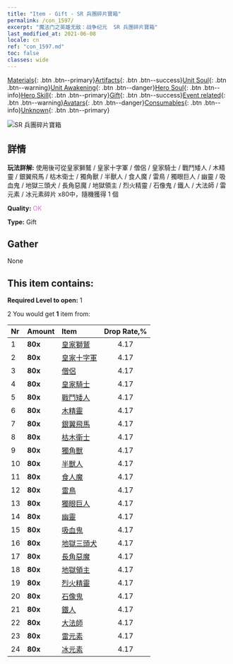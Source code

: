 ```yaml
---
title: "Item - Gift - SR 兵團碎片寶箱"
permalink: /con_1597/
excerpt: "魔法门之英雄无敌：战争纪元  SR 兵團碎片寶箱"
last_modified_at: 2021-06-08
locale: cn
ref: "con_1597.md"
toc: false
classes: wide
---
```

 [Materials](/ItemsCN/){: .btn .btn--primary}[Artifacts](/ItemsCN/Artifacts/){: .btn .btn--success}[Unit Soul](/ItemsCN/UnitSoul/){: .btn .btn--warning}[Unit Awakening](/ItemsCN/UnitAwakening/){: .btn .btn--danger}[Hero Soul](/ItemsCN/HeroSoul/){: .btn .btn--info}[Hero Skill](/ItemsCN/HeroSkill/){: .btn .btn--primary}[Gift](/ItemsCN/Gift/){: .btn .btn--success}[Event related](/ItemsCN/Events/){: .btn .btn--warning}[Avatars](/ItemsCN/Avatars/){: .btn .btn--danger}[Consumables](/ItemsCN/Consumables/){: .btn .btn--info}[Unknown](/ItemsCN/Unknown/){: .btn .btn--primary}

 ![SR 兵團碎片寶箱](/images/t/i_907209.png)

## 詳情
 **玩法詳解:** 使用後可從皇家獅鷲 / 皇家十字軍 / 僧侶 / 皇家騎士 / 戰鬥矮人 / 木精靈 / 銀翼飛馬 / 枯木衛士 / 獨角獸 / 半獸人 / 食人魔 / 雷鳥 / 獨眼巨人 / 幽靈 / 吸血鬼 / 地獄三頭犬 / 長角惡魔 / 地獄領主 / 烈火精靈 / 石像鬼 / 鐵人 / 大法師 / 雷元素 / 冰元素碎片 x80中，隨機獲得 1 個

 **Quality:** <span style="color: #DA70D6">OK</span>

 **Type:** Gift

## Gather

  None

## This item contains:

 **Required Level to open:** 1

 2 You would get **1** item  from:

  | Nr | Amount |     Item    | Drop Rate,% |
  |:---|:-------|:------------|:---------:|
  | 1 |  **80x** | [皇家獅鷲](/cn/Items/unt_192/) | 4.17 | 
  | 2 |  **80x** | [皇家十字軍](/cn/Items/unt_193/) | 4.17 | 
  | 3 |  **80x** | [僧侶](/cn/Items/unt_194/) | 4.17 | 
  | 4 |  **80x** | [皇家騎士](/cn/Items/unt_195/) | 4.17 | 
  | 5 |  **80x** | [戰鬥矮人](/cn/Items/unt_200/) | 4.17 | 
  | 6 |  **80x** | [木精靈](/cn/Items/unt_201/) | 4.17 | 
  | 7 |  **80x** | [銀翼飛馬](/cn/Items/unt_202/) | 4.17 | 
  | 8 |  **80x** | [枯木衛士](/cn/Items/unt_203/) | 4.17 | 
  | 9 |  **80x** | [獨角獸](/cn/Items/unt_204/) | 4.17 | 
  | 10 |  **80x** | [半獸人](/cn/Items/unt_219/) | 4.17 | 
  | 11 |  **80x** | [食人魔](/cn/Items/unt_220/) | 4.17 | 
  | 12 |  **80x** | [雷鳥](/cn/Items/unt_221/) | 4.17 | 
  | 13 |  **80x** | [獨眼巨人](/cn/Items/unt_222/) | 4.17 | 
  | 14 |  **80x** | [幽靈](/cn/Items/unt_210/) | 4.17 | 
  | 15 |  **80x** | [吸血鬼](/cn/Items/unt_211/) | 4.17 | 
  | 16 |  **80x** | [地獄三頭犬](/cn/Items/unt_228/) | 4.17 | 
  | 17 |  **80x** | [長角惡魔](/cn/Items/unt_229/) | 4.17 | 
  | 18 |  **80x** | [地獄領主](/cn/Items/unt_230/) | 4.17 | 
  | 19 |  **80x** | [烈火精靈](/cn/Items/unt_231/) | 4.17 | 
  | 20 |  **80x** | [石像鬼](/cn/Items/unt_236/) | 4.17 | 
  | 21 |  **80x** | [鐵人](/cn/Items/unt_237/) | 4.17 | 
  | 22 |  **80x** | [大法師](/cn/Items/unt_238/) | 4.17 | 
  | 23 |  **80x** | [雷元素](/cn/Items/unt_263/) | 4.17 | 
  | 24 |  **80x** | [冰元素](/cn/Items/unt_264/) | 4.17 | 
